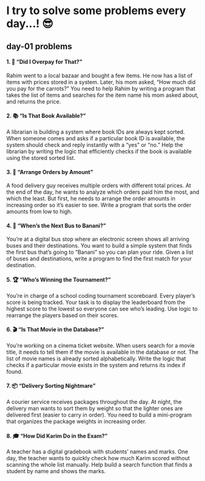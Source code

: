 # I try to solve some problems every day...! 😎

## day-01 problems

#### 1. 🛒 “Did I Overpay for That?”

Rahim went to a local bazaar and bought a few items. He now has a list of items with prices stored in a system. Later, his mom asked, “How much did you pay for the carrots?”
You need to help Rahim by writing a program that takes the list of items and searches for the item name his mom asked about, and returns the price.

#### 2. 📚 “Is That Book Available?”

A librarian is building a system where book IDs are always kept sorted. When someone comes and asks if a particular book ID is available, the system should check and reply instantly with a “yes” or “no.”
Help the librarian by writing the logic that efficiently checks if the book is available using the stored sorted list.

#### 3. 🍔 “Arrange Orders by Amount”

A food delivery guy receives multiple orders with different total prices. At the end of the day, he wants to analyze which orders paid him the most, and which the least. But first, he needs to arrange the order amounts in increasing order so it’s easier to see.
Write a program that sorts the order amounts from low to high.

#### 4. 🚌 “When’s the Next Bus to Banani?”

You’re at a digital bus stop where an electronic screen shows all arriving buses and their destinations. You want to build a simple system that finds the first bus that’s going to “Banani” so you can plan your ride. Given a list of buses and destinations, write a program to find the first match for your destination.

#### 5. 🏆 “Who’s Winning the Tournament?”

You’re in charge of a school coding tournament scoreboard. Every player’s score is being tracked. Your task is to display the leaderboard from the highest score to the lowest so everyone can see who’s leading. Use logic to rearrange the players based on their scores.

#### 6. 🎬 “Is That Movie in the Database?”

You’re working on a cinema ticket website. When users search for a movie title, it needs to tell them if the movie is available in the database or not. The list of movie names is already sorted alphabetically.
Write the logic that checks if a particular movie exists in the system and returns its index if found.

#### 7. 📦 “Delivery Sorting Nightmare”

A courier service receives packages throughout the day. At night, the delivery man wants to sort them by weight so that the lighter ones are delivered first (easier to carry in order).
You need to build a mini-program that organizes the package weights in increasing order.

#### 8. 🎓 “How Did Karim Do in the Exam?”

A teacher has a digital gradebook with students’ names and marks. One day, the teacher wants to quickly check how much Karim scored without scanning the whole list manually.
Help build a search function that finds a student by name and shows the marks.
